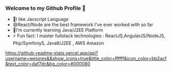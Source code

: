 ### Welcome to my Github Profile 👋

- 🌱I like Javscript Language
- 😄React/Node are the best framework I've ever worked with so far
-  🔭I’m currently learning Java/J2EE Platform
- ⚡ Fun fact: I master fullstack technologies : ReactJS,AngularJS/NodeJS, Php/Symfony5, Java8/J2EE , AWS Amazon


https://github-readme-stats.vercel.app/api?username=wesines&&show_icons=true&title_color=ffffff&icon_color=bb2acf&text_color=daf7dc&bg_color=#000080
